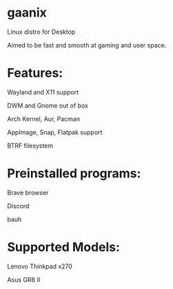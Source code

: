 # gaanix
Linux distro for Desktop

Aimed to be fast and smooth at gaming and user space.

Features: 
=
  Wayland and X11 support

  DWM and Gnome out of box
  
  Arch Kernel, Aur, Pacman
  
  AppImage, Snap, Flatpak support
  
  BTRF filesystem

Preinstalled programs:
 =
  Brave browser
  
  Discord
  
  bauh

Supported Models: 
=
  Lenovo Thinkpad x270
  
  Asus GR8 II



